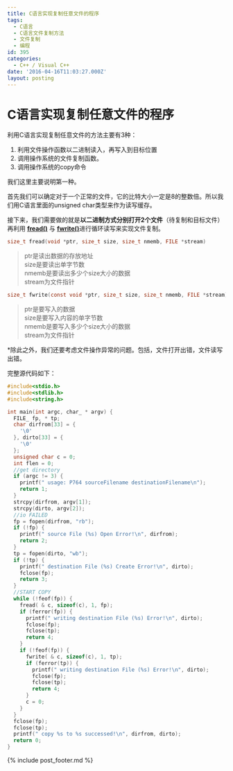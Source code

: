 ```yaml
---
title: C语言实现复制任意文件的程序
tags:
  - C语言
  - C语言文件复制方法
  - 文件复制
  - 编程
id: 395
categories:
  - C++ / Visual C++
date: '2016-04-16T11:03:27.000Z'
layout: posting
---
```


# C语言实现复制任意文件的程序

利用C语言实现复制任意文件的方法主要有3种：

1. 利用文件操作函数以二进制读入，再写入到目标位置
2. 调用操作系统的文件复制函数。
3. 调用操作系统的copy命令

我们这里主要说明第一种。

首先我们可以确定对于一个正常的文件，它的比特大小一定是8的整数倍。所以我们用C语言里面的unsigned char类型来作为读写缓存。

接下来，我们需要做的就是**以二进制方式分别打开2个文件**（待复制和目标文件）再利用 [**fread()**](http://baike.baidu.com/view/656689.htm) 与 [**fwrite()**](http://baike.baidu.com/view/656700.htm)进行循环读写来实现文件复制。

```c
size_t fread(void *ptr, size_t size, size_t nmemb, FILE *stream)
```

> ptr是读出数据的存放地址  
> size是要读出单字节数  
> nmemb是要读出多少个size大小的数据  
> stream为文件指针  

```c
size_t fwrite(const void *ptr, size_t size, size_t nmemb, FILE *stream)
```

> ptr是要写入的数据  
> size是要写入内容的单字节数  
> nmemb是要写入多少个size大小的数据  
> stream为文件指针

*除此之外，我们还要考虑文件操作异常的问题。包括，文件打开出错，文件读写出错。

完整源代码如下：
```c
#include<stdio.h>
#include<stdlib.h>
#include<string.h>

int main(int argc, char_ * argv) {
  FILE_ fp, * tp;
  char dirfrom[33] = {
    '\0'
  }, dirto[33] = {
    '\0'
  };
  unsigned char c = 0;
  int flen = 0;
  //get directory
  if (argc != 3) {
    printf(" usage: P764 sourceFilename destinationFilename\n");
    return 1;
  }
  strcpy(dirfrom, argv[1]);
  strcpy(dirto, argv[2]);
  //io FAILED 
  fp = fopen(dirfrom, "rb");
  if (!fp) {
    printf(" source File (%s) Open Error!\n", dirfrom);
    return 2;
  }
  tp = fopen(dirto, "wb");
  if (!tp) {
    printf(" destination File (%s) Create Error!\n", dirto);
    fclose(fp);
    return 3;
  }
  //START COPY 
  while (!feof(fp)) {
    fread( & c, sizeof(c), 1, fp);
    if (ferror(fp)) {
      printf(" writing destination File (%s) Error!\n", dirto);
      fclose(fp);
      fclose(tp);
      return 4;
    }
    if (!feof(fp)) {
      fwrite( & c, sizeof(c), 1, tp);
      if (ferror(tp)) {
        printf(" writing destination File (%s) Error!\n", dirto);
        fclose(fp);
        fclose(tp);
        return 4;
      }
      c = 0;
    }
  }
  fclose(fp);
  fclose(tp);
  printf(" copy %s to %s successed!\n", dirfrom, dirto);
  return 0;
}
```



{% include post_footer.md %}